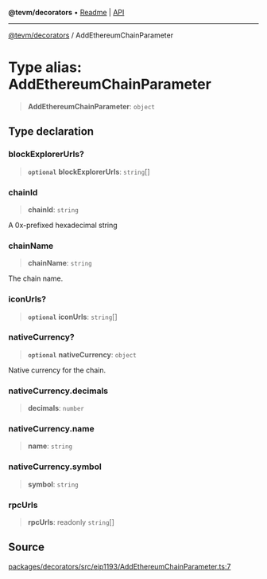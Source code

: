 **@tevm/decorators** • [Readme](../README.md) \| [API](../globals.md)

***

[@tevm/decorators](../README.md) / AddEthereumChainParameter

# Type alias: AddEthereumChainParameter

> **AddEthereumChainParameter**: `object`

## Type declaration

### blockExplorerUrls?

> **`optional`** **blockExplorerUrls**: `string`[]

### chainId

> **chainId**: `string`

A 0x-prefixed hexadecimal string

### chainName

> **chainName**: `string`

The chain name.

### iconUrls?

> **`optional`** **iconUrls**: `string`[]

### nativeCurrency?

> **`optional`** **nativeCurrency**: `object`

Native currency for the chain.

### nativeCurrency.decimals

> **decimals**: `number`

### nativeCurrency.name

> **name**: `string`

### nativeCurrency.symbol

> **symbol**: `string`

### rpcUrls

> **rpcUrls**: readonly `string`[]

## Source

[packages/decorators/src/eip1193/AddEthereumChainParameter.ts:7](https://github.com/evmts/tevm-monorepo/blob/main/packages/decorators/src/eip1193/AddEthereumChainParameter.ts#L7)
